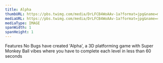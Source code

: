 ```yaml
---
title: Alpha
thumbURL: https://pbs.twimg.com/media/DrLFCB4WoAAv-1a?format=jpg&name=medium
mediaURL: https://pbs.twimg.com/media/DrLFCB4WoAAv-1a?format=jpg&name=4096x4096
mediaType: IMAGE
spanWidth: 1
spanHeight: 1
---
```


Features No Bugs have created 'Alpha', a 3D platforming game with Super Monkey Ball vibes where you have to complete each level in less than 60 seconds